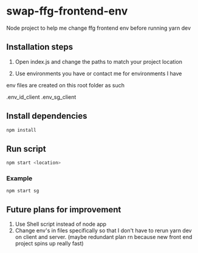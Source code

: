 # swap-ffg-frontend-env
Node project to help me change ffg frontend env before running yarn dev

## Installation steps
1. Open index.js and change the paths to match your project location

2. Use environments you have or contact me for environments I have

env files are created on this root folder as such

.env_id_client
.env_sg_client

## Install dependencies
```sh
npm install
```

## Run script
```sh
npm start <location>
```

### Example
```
npm start sg
```

## Future plans for improvement
1. Use Shell script instead of node app
2. Change env's in files specifically so that I don't have to rerun yarn dev on client and server. (maybe redundant plan rn because new front end project spins up really fast) 
